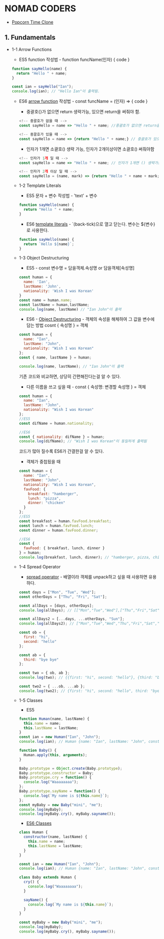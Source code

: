# NOMAD CODERS

- [Popcorn Time Clone](https://academy.nomadcoders.co/p/react-for-beginners)

## 1. Fundamentals

- 1-1 Arrow Functions

  - ES5 function 작성법 - function funcName(인자) { code }

  ```javascript
  function sayHello(name) {
    return "Hello " + name;
  }

  const ian = sayHello("Ian");
  console.log(ian); // "Hello Ian"이 출력됨.
  ```

  - ES6 [arrow function](https://developer.mozilla.org/en-US/docs/Web/JavaScript/Reference/Functions/Arrow_functions) 작성법 - const funcName = (인자) => { code }

    - 중괄호{}가 없으면 return 생략가능, 있으면 return을 써줘야 함.

    ```javascript
    <!-- 중괄호가 없을 때 -->
    const sayHello = name => "Hello " + name; //중괄호가 없으면 return을 생략 할 수 있다.

    <!-- 중괄호가 있을 때 -->
    const sayHello = name => {return "Hello " + name;} // 중괄호가 있으면 return을 써줘야 한다.
    ```

    - 인자가 1개면 소괄호() 생략 가능, 인자가 2개이상이면 소괄호() 써줘야함

    ```javascript
    <!-- 인자가 1개 일 때 -->
    const sayHello = name => "Hello " + name; // 인자가 1개면 () 생략가능

    <!-- 인자가 2개 이상 일 때 -->
    const sayHello = (name, mark) => {return "Hello " + name + mark;} //인자가 2개이상이면 인자를 ()로 감싸줘야한다.
    ```

  - 1-2 Template Literals

    - ES5 문자 + 변수 작성법 - 'text' + 변수

    ```javascript
    function sayHello(name) {
      return "Hello " + name;
    }
    ```

    - ES6 [template literals](https://developer.mozilla.org/en-US/docs/Web/JavaScript/Reference/Template_literals) - `(back-tick)으로 열고 닫는다. 변수는 \${변수}로 사용한다.

    ```javascript
    function sayHello(name) {
      return `Hello ${name}`;
    }
    ```

  - 1-3 Object Destructuring

    - ES5 - const 변수명 = 담을객체.속성명 or 담을객체[속성명]

    ```javascript
    const human = {
      name: 'Ian',
      lastName: 'John',
      nationality: 'Wish I was Korean'
    }
    const name = human.name;
    const lastName = human,lastName;
    console.log(name, lastName) // "Ian John"이 출력
    ```

    - ES6 - [Object Destructuring](https://developer.mozilla.org/ko/docs/Web/JavaScript/Reference/Operators/Destructuring_assignment) - 객체의 속성을 해체하여 그 값을 변수에 담는 방법
      cosnt { 속성명 } = 객체

    ```javascript
    const human = {
      name: "Ian",
      lastName: "John",
      nationality: "Wish I was Korean"
    };
    const { name, lastName } = human;

    console.log(name, lastName); // "Ian John"이 출력
    ```

    기존 코드와 비교하면, 상당히 간편해진다는걸 알 수 있다.

    - 다른 이름을 쓰고 싶을 때 - const { 속성명: 변경할 속성명 } = 객체

    ```javascript
    const human = {
      name: "Ian",
      lastName: "John",
      nationality: "Wish I was Korean"
    };
    //ES5
    const difName = human.nationality;

    //ES6
    const { nationality: difName } = human;
    console.log(difName); // "Wish I was Korean"이 동일하게 출력됨
    ```

    코드가 많아 질수록 ES6가 간결한걸 알 수 있다.

    - 객체가 중첩됬을 때

    ```javascript
    const human = {
      name: "Ian",
      lastName: "John",
      nationality: "Wish I was Korean",
      favFood: {
        breakfast: "hamberger",
        lunch: "pizza",
        dinner: "chicken"
      }
    };
    //ES5
    const breakfast = human.favFood.breakfast;
    const lunch = human.favFood.lunch;
    const dinner = human.favFood.dinner;

    //ES6
    const {
      favFood: { breakfast, lunch, dinner }
    } = human;
    console.log(breakfast, lunch, dinner); // "hamberger, pizza, chicken"이 동일하게 출력됨
    ```

  - 1-4 Spread Operator

    - [spread operator](https://developer.mozilla.org/en-US/docs/Web/JavaScript/Reference/Operators/Spread_syntax) - 배열이라 객체를 unpack하고 싶을 때 사용하면 유용하다.

    ```javascript
    const days = ["Mon", "Tue", "Wed"];
    const otherDays = ["Thu", "Fri", "Sat"];

    const allDays = [days, otherDays];
    console.log(allDays); // [["Mon","Tue","Wed"],["Thu","Fri","Sat"]] 출력

    const allDays2 = [...days, ...otherDays, "Sun"];
    console.log(allDays2); // ["Mon","Tue","Wed","Thu","Fri","Sat","Sun"] 출력

    const ob = {
      first: "hi",
      second: "hello"
    };

    const ab = {
      third: "bye bye"
    };

    const two = { ob, ab };
    console.log(two); // {{first: "hi", second: "hello"}, {third: "bye bye"}} 출력

    const two2 = { ...ob, ...ab };
    console.log(two2); // {first: "hi", second: "hello", third: "bye bye"}
    ```

  - 1-5 Classes

    - ES5

    ```javascript
    function Human(name, lastName) {
      this.name = name;
      this.lastName = lastName;
    }
    const ian = new Human("Ian", "John");
    console.log(ian); // Human {name: "Ian", lastName: "John", constructor: Object} 출력

    function Baby() {
      Human.apply(this, arguments);
    }

    Baby.prototype = Object.create(Baby.prototype);
    Baby.prototype.constructor = Baby;
    Baby.prototype.cry = function() {
      console.log("Waaaaaaaa");
    };
    Baby.prototype.sayName = function() {
      console.log(`My name is ${this.name}`);
    };
    const myBaby = new Baby("mini", "me");
    console.log(myBaby);
    console.log(myBaby.cry(), myBaby.sayname());
    ```

    - [ES6 Classes](https://developer.mozilla.org/en-US/docs/Web/JavaScript/Reference/Classes)

    ```javascript
    class Human {
      constructor(name, lastName) {
        this.name = name;
        this.lastName = lastName;
      }
    }

    const ian = new Human("Ian", "John");
    console.log(ian); // Human {name: "Ian", lastName: "John", constructor: Object} 출력

    class Baby extends Human {
      cry() {
        console.log("Waaaaaaaa");
      }

      sayName() {
        console.log(`My name is ${this.name}`);
      }
    }

    const myBaby = new Baby("mini", "me");
    console.log(myBaby);
    console.log(myBaby.cry(), myBaby.sayname());
    ```
